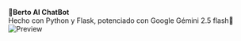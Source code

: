 **🌱Berto AI ChatBot**  
Hecho con Python y Flask, potenciado con Google Gémini 2.5 flash🤖
![Preview](images/2025-04-17_17-42.png)
